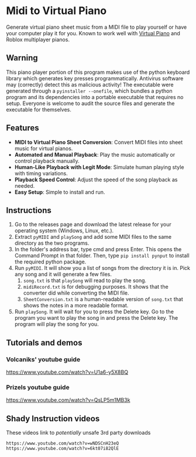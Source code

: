 # Midi to Virtual Piano
Generate virtual piano sheet music from a MIDI file to play yourself or have your computer play it for you. Known to work well with [Virtual Piano](https://virtualpiano.net) and Roblox multiplayer pianos.

## Warning
This piano player portion of this program makes use of the python keyboard library which generates key presses programmatically. Antivirus software may (correctly) detect this as malicious activity! The executable were generated through a `pyinstaller --onefile`, which bundles a python program and its dependencies into a portable executable that requires no setup. Everyone is welcome to audit the source files and generate the executable for themselves. 

## Features

- **MIDI to Virtual Piano Sheet Conversion**: Convert MIDI files into sheet music for virtual pianos.
- **Automated and Manual Playback**: Play the music automatically or control playback manually.
- **Human-Like Playback with Legit Mode**: Simulate human playing style with timing variations.
- **Playback Speed Control**: Adjust the speed of the song playback as needed.
- **Easy Setup**: Simple to install and run.

## Instructions
1. Go to the releases page and download the latest release for your operating system (Windows, Linux, etc.).
2. Extract `pyMIDI` and `playSong` and add some MIDI files to the same directory as the two programs.
3. In the folder's address bar, type cmd and press Enter. This opens the Command Prompt in that folder. Then, type `pip install pynput` to install the required python package.
4. Run `pyMIDI`. It will show you a list of songs from the directory it is in. Pick any song and it will generate a few files.
   1. `song.txt` is that `playSong` will read to play the song.
   2. `midiRecord.txt` is for debugging purposes. It shows that the converter did while converting the MIDI file.
   3. `SheetConversion.txt` is a human-readable version of `song.txt` that shows the notes in a more readable format.
5. Run `playSong`. It will wait for you to press the Delete key. Go to the program you want to play the song in and press the Delete key. The program will play the song for you.

## Tutorials and demos
### Volcaniks' youtube guide
https://www.youtube.com/watch?v=U1a6-y5X8BQ

### Prizels youtube guide
https://www.youtube.com/watch?v=QsLP5m1MB3k
	
## Shady Instruction videos
These videos link to *potentially* unsafe 3rd party downloads
```
https://www.youtube.com/watch?v=wNDSCnH23eQ
https://www.youtube.com/watch?v=6kt07i82QlE
```

